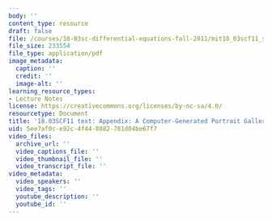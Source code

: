 ```yaml
---
body: ''
content_type: resource
draft: false
file: /courses/18-03sc-differential-equations-fall-2011/mit18_03scf11_s34_6text.pdf
file_size: 233554
file_type: application/pdf
image_metadata:
  caption: ''
  credit: ''
  image-alt: ''
learning_resource_types:
- Lecture Notes
license: https://creativecommons.org/licenses/by-nc-sa/4.0/
resourcetype: Document
title: '18.03SCF11 text: Appendix: A Computer-Generated Portrait Gallery'
uid: 5ee7af0c-e92c-4f44-8082-781d04be67f7
video_files:
  archive_url: ''
  video_captions_file: ''
  video_thumbnail_file: ''
  video_transcript_file: ''
video_metadata:
  video_speakers: ''
  video_tags: ''
  youtube_description: ''
  youtube_id: ''
---
```

